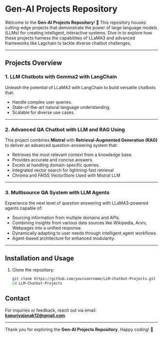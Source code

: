 # Gen-AI Projects Repository 

Welcome to the **Gen-AI Projects Repository**! 🚀 This repository houses cutting-edge projects that demonstrate the power of large language models (LLMs) for creating intelligent, interactive systems. Dive in to explore how these projects harness the capabilities of LLaMA3 and advanced frameworks like Lagchain to tackle diverse chatbot challenges.

---

## Projects Overview

### 1. **LLM Chatbots with Gemma2 with LangChain**

Unleash the potential of LLaMA3 with LangChain to build versatile chatbots that:
- Handle complex user queries.
- State-of-the-art natural language understanding.
- Scalable for diverse use cases.

---

### 2. **Advanced QA Chatbot with LLM and RAG Using**

This project combines **Mistral** with **Retrieval-Augmented Generation (RAG)** to deliver an advanced question-answering system that:
- Retrieves the most relevant context from a knowledge base.
- Provides accurate and concise answers.
- Excels at handling domain-specific queries.
- Integrated vector search for lightning-fast retrieval
- Chroma and FAISS VectorStore Used with Mistral LLM
---

### 3. **Multisource QA System with LLM Agents**

Experience the next level of question answering with LLaMA3-powered agents capable of:
- Sourcing information from multiple domains and APIs.
- Combining insights from various data sources like Wikipedia, Arxiv, Webpages into a unified response.
- Dynamically adapting to user needs through intelligent agent workflows.
- Agent-based architecture for enhanced modularity.

---

## Installation and Usage

1. Clone the repository:
   ```bash
   git clone https://github.com/yourusername/LLM-Chatbot-Projects.git
   cd LLM-Chatbot-Projects
   ```

## Contact

For inquiries or feedback, reach out via email: **kapuriyajanak12@gmail.com**.

---

Thank you for exploring the **Gen-AI Projects Repository**. Happy coding! 🎉

